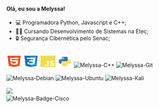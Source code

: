 ####  Olá, eu sou a Melyssa!

- 💻 Programadora Python, Javascript e C++;
- 👩‍💻 Cursando Desenvolvimento de Sistemas na Etec;
- 🔒 Segurança Cibernética pelo Senac;

<div style="display: inline_block" align="left"><br>
  <img alt="Melyssa-HTML" height="30" width="40" src="https://raw.githubusercontent.com/devicons/devicon/master/icons/html5/html5-original.svg">
  <img alt="Melyssa-CSS" height="30" width="40" src="https://raw.githubusercontent.com/devicons/devicon/master/icons/css3/css3-original.svg">
  <img alt="Melyssa-Js" height="30" width="40" src="https://raw.githubusercontent.com/devicons/devicon/master/icons/javascript/javascript-plain.svg">
  <img alt="Melyssa-Python" height="30" width="40" src="https://raw.githubusercontent.com/devicons/devicon/master/icons/python/python-original.svg">
  <img alt="Melyssa-C++" height="30" width="40" src="https://cdn.jsdelivr.net/gh/devicons/devicon/icons/cplusplus/cplusplus-original.svg" />
  <img alt="Melyssa-Git" height="30" width="40" src="https://cdn.jsdelivr.net/gh/devicons/devicon/icons/git/git-original.svg" />
</div>  
<div style="display: block" align="left"><br>  
   <img alt="Melyssa-Debian" height="30" width="40" src="https://cdn.jsdelivr.net/gh/devicons/devicon/icons/debian/debian-plain-wordmark.svg" />
   <img alt="Melyssa-Ubuntu" height="30" width="40" src="https://cdn.jsdelivr.net/gh/devicons/devicon/icons/ubuntu/ubuntu-plain.svg" />
   <img alt="Melyssa-Kali" height="30" width="40" src="https://cdn.discordapp.com/attachments/760359864764727296/946224469423325184/Remini20220223225738258-removebg-preview.png">
</div>
<br>
<div align="left">
  <a href = "mailto:melyschr.contato@gmail.com"><img src="https://img.shields.io/badge/-Gmail-%23333?style=for-the-badge&logo=gmail&logoColor=white" target="_blank"></a>
</div>
<div style="display: inline_block" align="left">
    <img alt="Melyssa-Badge-Cisco" scr="https://images.credly.com/size/30x40/images/054913b2-e271-49a2-a1a4-9bf1c1f9a404/CyberEssentials.png"/>
</div>
